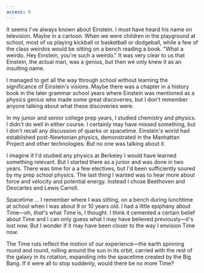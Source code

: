 ```yaml
---
access: 0
---
```

It seems I've always known about Einstein. I must have heard his name on television. Maybe in a cartoon. When we were children in the playground at school, most of us playing kickball or basketball or dodgeball, while a few of the class weirdos would be sitting on a bench reading a book. "What a weirdo. Hey Einstein, you're such a weirdo." It was very clear to us that Einstein, the actual man, was a genius, but then we only knew it as an insulting name.

I managed to get all the way through school without learning the significance of Einstein's visions. Maybe there was a chapter in a history book in the later grammar school years where Einstein was mentioned as a physics genius who made some great discoveries, but I don't remember anyone talking about what these discoveries were.

In my junior and senior college prep years, I studied chemistry and physics. I didn't do well in either course. I certainly may have missed something, but I don't recall any discussion of quarks or spacetime. Einstein's world had established post-Newtonian physics, demonstrated in the Manhattan Project and other technologies. But no one was talking about it.

I imagine if I'd studied any physics at Berkeley I would have learned something relevant. But I started there as a junior and was done in two years. There was time for a a few electives, but I'd been sufficiently soured by my prep school physics. The last thing I wanted was to hear more about force and velocity and potential energy. Instead I chose Beethoven and Descartes and Lewis Carroll.

Spacetime ... I remember where I was sitting, on a bench during lunchtime at school when I was about 9 or 10 years old. I had a little epiphany about Time—oh, *that's* what Time is, I thought. I think it cemented a certain belief about Time and I can only guess what I may have believed previously—it's lost now. But I wonder if it may have been closer to the way I envision Time now.

The Time ruts reflect the motion of our experience—the earth spinning round and round, rolling around the sun in its orbit, carried with the rest of the galaxy in its rotation, expanding into the spacetime created by the Big Bang. If it were all to stop suddenly, would there be no more Time?